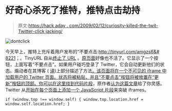 # 好奇心杀死了推特，推特点击劫持

> 原文:[https://hack aday . com/2009/02/12/curiosity-killed-the-twit-Twitter-click jacking/](https://hackaday.com/2009/02/12/curiosity-killed-the-twit-twitter-clickjacking/)

![dontclick](../Images/cce2f98bc7bd7c7a4e1984d509d9a26c.png "dontclick")

今天早上，推特上充斥着用户发布的“不要点击:[http://tinyurl.com/amgzs6&# 8221](http://tinyurl.com/amgzs6&#8221)；。TinyURL 自从[终止了 URL](http://tinyurl.com/nospam.php?id=amgzs6 "TinyURL.com - where tiny is better!") 。[原页面](http://www.umoor.eu/blog/yes-we-can.php)好像也不活了。它显示了一个按钮，上面写着“不要点击”。如果用户碰巧登录了 Twitter，它会自动更新他们的状态。煽动者在其博客 ( [译](http://translate.google.com/translate?prev=_t&hl=en&ie=UTF-8&u=http%3A%2F%2Fwww.korben.info%2Fpetit-cours-de-twitt-jacking.html&sl=fr&tl=en&history_state0= "Google Translate"))上部分描述了方法[。该页面将在一个不可见的 iframe 中加载用户的 Twitter 页面。状态将被粘贴，并且“不要点击”按钮将被放置在“更新”按钮的顶部。你可以在这里找到](http://www.korben.info/petit-cours-de-twitt-jacking.html "-) | Korben")[代码片段](http://raven-seo-tools.com/blog/310/evil-genius-how-to-get-people-to-tweet-for-you-without-them-knowing "How to Get People to Tweet for You Without Them Knowing - Raven SEO Tools")，原作者[认为这篇文章](http://james.padolsey.com/general/clickjacking-twitter/ "Clickjacking Twitter - James Padolsey")给了你灵感。Twitter 从[开始在每个页面上添加一个 JavaScript 片段](http://james.padolsey.com/general/clickjacking-twitter/#comment-5095 "Clickjacking Twitter - James Padolsey")来突破 iframes。

```
if (window.top !== window.self) { window.top.location.href = window.self.location.href; }
```